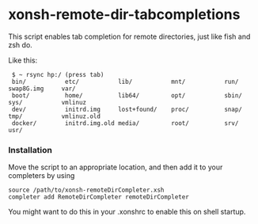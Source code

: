 # xonsh-remote-dir-tabcompletions

This script enables tab completion for remote directories, just like fish and zsh do.

Like this:
```
 $ ~ rsync hp:/ (press tab)
 bin/           etc/           lib/           mnt/           run/           swap8G.img     var/          
 boot/          home/          lib64/         opt/           sbin/          sys/           vmlinuz       
 dev/           initrd.img     lost+found/    proc/          snap/          tmp/           vmlinuz.old   
 docker/        initrd.img.old media/         root/          srv/           usr/                            
```

### Installation
Move the script to an appropriate location, and then add it to your completers by using
```
source /path/to/xonsh-remoteDirCompleter.xsh
completer add RemoteDirCompleter remoteDirCompleter
```
You might want to do this in your .xonshrc to enable this on shell startup.
